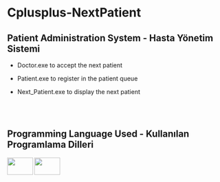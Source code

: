# Cplusplus-NextPatient

## Patient Administration System - Hasta Yönetim Sistemi



- Doctor.exe to accept the next patient

- Patient.exe to register in the patient queue

- Next_Patient.exe to display the next patient



<br/>
<br/>



## Programming Language Used - Kullanılan Programlama Dilleri

<a href="https://www.instagram.com/nodemcuteknoloji/"><img height="40" width="60" src="https://cdn.worldvectorlogo.com/logos/c-1.svg" align="left" /></a>
<a href="https://www.instagram.com/nodemcuteknoloji/"><img height="40" width="60" src="https://cdn.worldvectorlogo.com/logos/c.svg" align="left" /></a>
<br/>
<br/>

